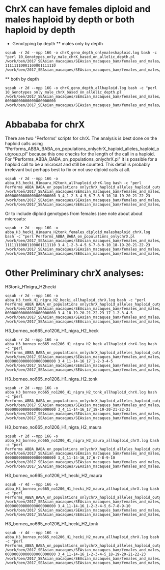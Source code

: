# ChrX can have females diploid and males haploid by depth or both haploid by depth

* Genotyping by depth
** males only by depth
```
sqsub -r 2d --mpp 16G -o chrX_geno_depth_onlymaleshaploid.log bash -c "perl 10_Genotypes_only_male_chrX_based_on_allelic_depth.pl /work/ben/2017_SEAsian_macaques/SEAsian_macaques_bam/females_and_males/FandM_chrX_BSQR_jointgeno_allsites_filtered.vcf.gz 11111110001100001111110 /work/ben/2017_SEAsian_macaques/SEAsian_macaques_bam/females_and_males/FandM_chrX_BSQR_jointgeno_allsites_filtered_females_and_males_haploid.vcf.gz.tab"
```
** both by depth
```
sqsub -r 2d --mpp 16G -o chrX_geno_depth_allhaploid.log bash -c "perl 10_Genotypes_only_male_chrX_based_on_allelic_depth.pl /work/ben/2017_SEAsian_macaques/SEAsian_macaques_bam/females_and_males/FandM_chrX_BSQR_jointgeno_allsites_filtered.vcf.gz 00000000000000000000000 /work/ben/2017_SEAsian_macaques/SEAsian_macaques_bam/females_and_males/FandM_chrX_BSQR_jointgeno_allsites_filtered_allhaploid.vcf.gz.tab"
```

# Abbababa for chrX

There are two "Performs' scripts for chrX.  The analysis is best done on the haploid calls using "Performs_ABBA_BABA_on_populations_onlychrX_haploid_alleles_haploid_outgroup.pl" because this one checks for the length of the call in a haploid.  For "Performs_ABBA_BABA_on_populations_onlychrX.pl" it is possible for a haploid call to be a microsat and still be counted. This detail is probably irrelevant but perhaps best to fix or not use diploid calls at all.

```
sqsub -r 2d --mpp 16G -o abba_H3_hecki_H1maura_H2tonk_allhaploid_chrX.log bash -c "perl Performs_ABBA_BABA_on_populations_onlychrX_haploid_alleles_haploid_outgroup.pl  /work/ben/2017_SEAsian_macaques/SEAsian_macaques_bam/females_and_males/FandM_chrX_BSQR_jointgeno_allsites_filtered_allhaploid.vcf.gz.tab 00000000000000000000000 3_4_1-2-3-4-5_6-7-8-9-10_18-19-20-21-22-23 /work/ben/2017_SEAsian_macaques/SEAsian_macaques_bam/females_and_males/H3_hecki_H1_maura_H2_tonk_allhaploid_chrX.abbababa /work/ben/2017_SEAsian_macaques/SEAsian_macaques_bam/females_and_males/H3_hecki_H1_maura_H2_tonk_allhaploid_chrX.stats"
```
Or to include diploid genotypes from females (see note about about microsats:

```
sqsub -r 2d --mpp 16G -o abba_H3_hecki_H1maura_H2tonk_females_diploid_maleshaploid_chrX.log bash -c "perl Performs_ABBA_BABA_on_populations_onlychrX.pl /work/ben/2017_SEAsian_macaques/SEAsian_macaques_bam/females_and_males/FandM_chrX_BSQR_jointgeno_allsites_filtered_females_and_males_haploid.vcf.gz.tab 11111110001100001111110 3_4_1-2-3-4-5_6-7-8-9-10_18-19-20-21-22-23 /work/ben/2017_SEAsian_macaques/SEAsian_macaques_bam/females_and_males/H3_hecki_H1_maura_H2_tonk_females_diploid_maleshaploid_chrX.abbababa /work/ben/2017_SEAsian_macaques/SEAsian_macaques_bam/females_and_males/H3_hecki_H1_maura_H2_tonk_females_diploid_maleshaploid_chrX.stats"
```
# Other Preliminary chrX analyses:
H3tonk_H1nigra_H2hecki
```
sqsub -r 2d --mpp 16G -o abba_H3_tonk_H1_nigra_H2_hecki_allhaploid_chrX.log bash -c "perl Performs_ABBA_BABA_on_populations_onlychrX_haploid_alleles_haploid_outgroup.pl  /work/ben/2017_SEAsian_macaques/SEAsian_macaques_bam/females_and_males/FandM_chrX_BSQR_jointgeno_allsites_filtered_allhaploid.vcf.gz.tab 00000000000000000000000 3_4_18-19-20-21-22-23_17_1-2-3-4-5 /work/ben/2017_SEAsian_macaques/SEAsian_macaques_bam/females_and_males/H3_tonk_H1_nigra_H2_hecki_allhaploid_chrX.abbababa /work/ben/2017_SEAsian_macaques/SEAsian_macaques_bam/females_and_males/H3_tonk_H1_nigra_H2_hecki_allhaploid_chrX.stats"
```

H3_borneo_no665_no1206_H1_nigra_H2_heck
```
sqsub -r 2d --mpp 16G -o abba_H3_borneo_no665_no1206_H1_nigra_H2_heck_allhaploid_chrX.log bash -c "perl Performs_ABBA_BABA_on_populations_onlychrX_haploid_alleles_haploid_outgroup.pl  /work/ben/2017_SEAsian_macaques/SEAsian_macaques_bam/females_and_males/FandM_chrX_BSQR_jointgeno_allsites_filtered_allhaploid.vcf.gz.tab 00000000000000000000000 3_4_11-14-16_17_1-2-3-4-5 /work/ben/2017_SEAsian_macaques/SEAsian_macaques_bam/females_and_males/H3_borneo_no665_no1206_H1_nigra_H2_heck_allhaploid_chrX.abbababa /work/ben/2017_SEAsian_macaques/SEAsian_macaques_bam/females_and_males/H3_borneo_no665_no1206_H1_nigra_H2_heck_allhaploid_chrX.stats"
```
H3_borneo_no665_no1206_H1_nigra_H2_tonk
```
sqsub -r 2d --mpp 16G -o abba_H3_borneo_no665_no1206_H1_nigra_H2_tonk_allhaploid_chrX.log bash -c "perl Performs_ABBA_BABA_on_populations_onlychrX_haploid_alleles_haploid_outgroup.pl  /work/ben/2017_SEAsian_macaques/SEAsian_macaques_bam/females_and_males/FandM_chrX_BSQR_jointgeno_allsites_filtered_allhaploid.vcf.gz.tab 00000000000000000000000 3_4_11-14-16_17_18-19-20-21-22-23 /work/ben/2017_SEAsian_macaques/SEAsian_macaques_bam/females_and_males/H3_borneo_no665_no1206_H1_nigra_H2_tonk_allhaploid_chrX.abbababa /work/ben/2017_SEAsian_macaques/SEAsian_macaques_bam/females_and_males/H3_borneo_no665_no1206_H1_nigra_H2_tonk_allhaploid_chrX.stats"
```
H3_borneo_no665_no1206_H1_nigra_H2_maura
```
sqsub -r 2d --mpp 16G -o abba_H3_borneo_no665_no1206_H1_nigra_H2_maura_allhaploid_chrX.log bash -c "perl Performs_ABBA_BABA_on_populations_onlychrX_haploid_alleles_haploid_outgroup.pl  /work/ben/2017_SEAsian_macaques/SEAsian_macaques_bam/females_and_males/FandM_chrX_BSQR_jointgeno_allsites_filtered_allhaploid.vcf.gz.tab 00000000000000000000000 3_4_11-14-16_17_6-7-8-9-10 /work/ben/2017_SEAsian_macaques/SEAsian_macaques_bam/females_and_males/H3_borneo_no665_no1206_H1_nigra_H2_maura_allhaploid_chrX.abbababa /work/ben/2017_SEAsian_macaques/SEAsian_macaques_bam/females_and_males/H3_borneo_no665_no1206_H1_nigra_H2_maura_allhaploid_chrX.stats"
```
H3_borneo_no665_no1206_H1_hecki_H2_maura
```
sqsub -r 4d --mpp 16G -o abba_H3_borneo_no665_no1206_H1_hecki_H2_maura_allhaploid_chrX.log bash -c "perl Performs_ABBA_BABA_on_populations_onlychrX_haploid_alleles_haploid_outgroup.pl  /work/ben/2017_SEAsian_macaques/SEAsian_macaques_bam/females_and_males/FandM_chrX_BSQR_jointgeno_allsites_filtered_allhaploid.vcf.gz.tab 00000000000000000000000 3_4_11-14-16_1-2-3-4-5_6-7-8-9-10 /work/ben/2017_SEAsian_macaques/SEAsian_macaques_bam/females_and_males/H3_borneo_no665_no1206_H1_hecki_H2_maura_allhaploid_chrX.abbababa /work/ben/2017_SEAsian_macaques/SEAsian_macaques_bam/females_and_males/H3_borneo_no665_no1206_H1_hecki_H2_maura_allhaploid_chrX.stats"
```
H3_borneo_no665_no1206_H1_hecki_H2_tonk
```
sqsub -r 4d --mpp 16G -o abba_H3_borneo_no665_no1206_H1_hecki_H2_maura_allhaploid_chrX.log bash -c "perl Performs_ABBA_BABA_on_populations_onlychrX_haploid_alleles_haploid_outgroup.pl  /work/ben/2017_SEAsian_macaques/SEAsian_macaques_bam/females_and_males/FandM_chrX_BSQR_jointgeno_allsites_filtered_allhaploid.vcf.gz.tab 00000000000000000000000 3_4_11-14-16_1-2-3-4-5_18-19-20-21-22-23 /work/ben/2017_SEAsian_macaques/SEAsian_macaques_bam/females_and_males/H3_borneo_no665_no1206_H1_hecki_H2_tonk_allhaploid_chrX.abbababa /work/ben/2017_SEAsian_macaques/SEAsian_macaques_bam/females_and_males/H3_borneo_no665_no1206_H1_hecki_H2_tonk_allhaploid_chrX.stats"
```

